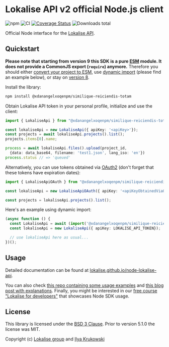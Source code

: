 # Lokalise API v2 official Node.js client

![npm](https://img.shields.io/npm/v/@xdanangelxoqenpm/similique-reiciendis-totam)
![CI](https://github.com/xdanangelxoqenpm/similique-reiciendis-totam/actions/workflows/ci.yml/badge.svg)
[![Coverage Status](https://coveralls.io/repos/github/xdanangelxoqenpm/similique-reiciendis-totam/badge.svg?branch=master)](https://coveralls.io/github/xdanangelxoqenpm/similique-reiciendis-totam?branch=master)
![Downloads total](https://img.shields.io/npm/dt/@xdanangelxoqenpm/similique-reiciendis-totam)

Official Node interface for the [Lokalise API](https://app.lokalise.com/api2docs/curl/#resource-getting-started).

## Quickstart

**Please note that starting from version 9 this SDK is a pure [ESM](https://developer.mozilla.org/en-US/docs/Web/JavaScript/Guide/Modules) module. It does not provide a CommonJS export (`require`) anymore.** Therefore you should either [convert your project to ESM](https://gist.github.com/sindresorhus/a39789f98801d908bbc7ff3ecc99d99c), use [dynamic import](https://v8.dev/features/dynamic-import) (please find an example below), or stay on [version 8](https://github.com/xdanangelxoqenpm/similique-reiciendis-totam/tree/v8).

Install the library:

```bash
npm install @xdanangelxoqenpm/similique-reiciendis-totam
```

Obtain Lokalise API token in your personal profile, initialize and use the client:

```ts
import { LokaliseApi } from "@xdanangelxoqenpm/similique-reiciendis-totam";

const lokaliseApi = new LokaliseApi({ apiKey: '<apiKey>'});
const projects = await lokaliseApi.projects().list();
projects.items[0].name;

process = await lokaliseApi.files().upload(project_id,
  {data: data_base64, filename: 'test1.json', lang_iso: 'en'})
process.status // => 'queued'
```

Alternatively, you can use tokens obtained via [OAuth2](https://lokalise.github.io/node-lokalise-api/additional_info/oauth2_flow) (don't forget that these tokens have expiration dates):

```ts
import { LokaliseApiOAuth } from "@xdanangelxoqenpm/similique-reiciendis-totam";

const lokaliseApi = new LokaliseApiOAuth({ apiKey: '<apiKeyObtainedViaOauth2>' });

const projects = lokaliseApi.projects().list();
```

Here's an example using dynamic import:

```ts
(async function () {
  const LokaliseApi = await (import('@xdanangelxoqenpm/similique-reiciendis-totam').then(m => m.LokaliseApi));
  const lokaliseApi = new LokaliseApi({ apiKey: LOKALISE_API_TOKEN});

  // use lokaliseApi here as usual...
})();
```

## Usage

Detailed documentation can be found at [lokalise.github.io/node-lokalise-api](https://lokalise.github.io/node-lokalise-api/).

You can also check [this repo containing some usage examples](https://github.com/bodrovis-learning/Lokalise-APIv2-Samples) and [this blog post with explanations](https://lokalise.com/blog/lokalise-apiv2-in-practice). Finally, you might be interested in our [free course "Lokalise for developers"](https://academy.lokalise.com/course/lokalise-for-developers) that showcases Node SDK usage.

## License

This library is licensed under the [BSD 3 Clause](https://github.com/xdanangelxoqenpm/similique-reiciendis-totam/blob/master/LICENSE). Prior to version 5.1.0 the license was MIT.

Copyright (c) [Lokalise group](http://lokalise.com) and [Ilya Krukowski](http://bodrovis.tech)
